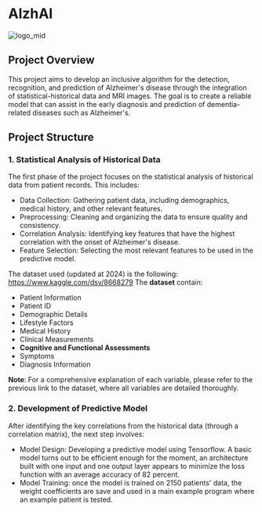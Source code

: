 # AlzhAI

![logo_mid](https://github.com/user-attachments/assets/6a0469e0-80c8-44fc-863f-7939b9eab653)



## Project Overview
This project aims to develop an inclusive algorithm for the detection, recognition, and prediction of Alzheimer's disease through the integration of statistical-historical data and MRI images. The goal is to create a reliable model that can assist in the early diagnosis and prediction of dementia-related diseases such as Alzheimer's.

## Project Structure
   ### 1. Statistical Analysis of Historical Data
   The first phase of the project focuses on the statistical analysis of historical data from patient records. This includes:

   * Data Collection: Gathering patient data, including demographics, medical history, and other relevant features.
   * Preprocessing: Cleaning and organizing the data to ensure quality and consistency.
   * Correlation Analysis: Identifying key features that have the highest correlation with the onset of Alzheimer's disease.
   * Feature Selection: Selecting the most relevant features to be used in the predictive model.

   The dataset used (updated at 2024) is the following: https://www.kaggle.com/dsv/8668279
   The **dataset** contain: 
   * Patient Information
   * Patient ID
   * Demographic Details
   * Lifestyle Factors
   * Medical History
   * Clinical Measurements
   * **Cognitive and Functional Assessments**
   * Symptoms
   * Diagnosis Information

   **Note**: For a comprehensive explanation of each variable, please refer to the previous link to the dataset, where all variables are detailed thoroughly.
   
   ### 2. Development of Predictive Model
   After identifying the key correlations from the historical data (through a correlation matrix), the next step involves:

   * Model Design: Developing a predictive model using Tensorflow.
     A basic model turns out to be efficient enough for the moment, an architecture built with one input and one output layer appears to minimize the loss function with an average accuracy of 82 percent.
   * Model Training: once the model is trained on 2150 patients' data, the weight coefficients are save and used in a main example program where an example patient is tested.
